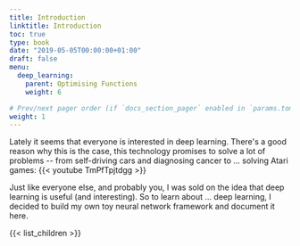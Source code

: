 ```yaml
---
title: Introduction
linktitle: Introduction
toc: true
type: book
date: "2019-05-05T00:00:00+01:00"
draft: false
menu:
  deep_learning:
    parent: Optimising Functions
    weight: 6

# Prev/next pager order (if `docs_section_pager` enabled in `params.toml`)
weight: 1
---
```


Lately it seems that everyone is interested in deep learning. 
There's a good reason why this is the case, this technology promises to solve a lot of problems -- from self-driving cars and diagnosing cancer to ... solving Atari games:
{{< youtube TmPfTpjtdgg >}}

Just like everyone else, and probably you, I was sold on the idea that deep learning is useful (and interesting).
So to learn about ... deep learning, I decided to build my own toy neural network framework and document it here.

{{< list_children >}}